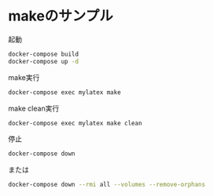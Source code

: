 # makeのサンプル

起動

```bash
docker-compose build
docker-compose up -d
```

make実行

```bash
docker-compose exec mylatex make
```

make clean実行

```bash
docker-compose exec mylatex make clean
```



停止

```bash
docker-compose down
```

または

```bash
docker-compose down --rmi all --volumes --remove-orphans
```
